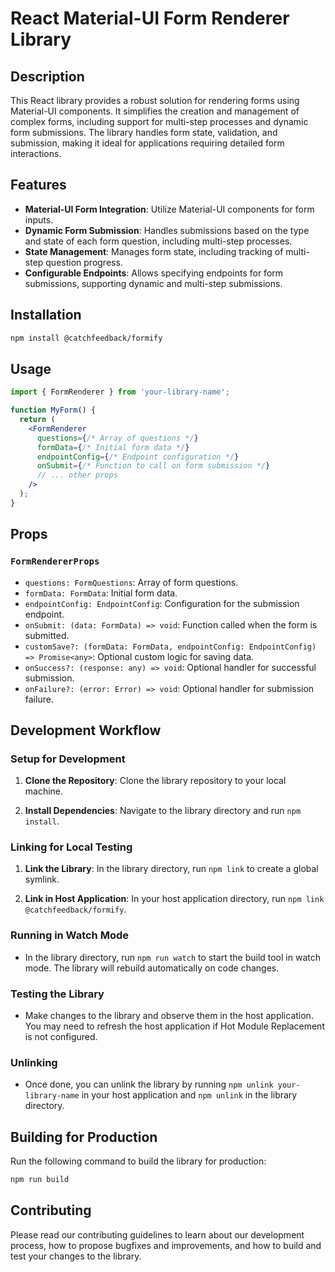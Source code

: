 # React Material-UI Form Renderer Library

## Description

This React library provides a robust solution for rendering forms using Material-UI components.
It simplifies the creation and management of complex forms, including support for multi-step processes and dynamic form submissions.
The library handles form state, validation, and submission, making it ideal for applications requiring detailed form interactions.

## Features

- **Material-UI Form Integration**: Utilize Material-UI components for form inputs.
- **Dynamic Form Submission**: Handles submissions based on the type and state of each form question, including multi-step processes.
- **State Management**: Manages form state, including tracking of multi-step question progress.
- **Configurable Endpoints**: Allows specifying endpoints for form submissions, supporting dynamic and multi-step submissions.

## Installation

```bash
npm install @catchfeedback/formify
```

## Usage

```jsx
import { FormRenderer } from 'your-library-name';

function MyForm() {
  return (
    <FormRenderer
      questions={/* Array of questions */}
      formData={/* Initial form data */}
      endpointConfig={/* Endpoint configuration */}
      onSubmit={/* Function to call on form submission */}
      // ... other props
    />
  );
}
```

## Props

### `FormRendererProps`

- `questions: FormQuestions`: Array of form questions.
- `formData: FormData`: Initial form data.
- `endpointConfig: EndpointConfig`: Configuration for the submission endpoint.
- `onSubmit: (data: FormData) => void`: Function called when the form is submitted.
- `customSave?: (formData: FormData, endpointConfig: EndpointConfig) => Promise<any>`: Optional custom logic for saving data.
- `onSuccess?: (response: any) => void`: Optional handler for successful submission.
- `onFailure?: (error: Error) => void`: Optional handler for submission failure.

## Development Workflow

### Setup for Development

1. **Clone the Repository**: Clone the library repository to your local machine.

2. **Install Dependencies**: Navigate to the library directory and run `npm install`.

### Linking for Local Testing

1. **Link the Library**: In the library directory, run `npm link` to create a global symlink.

2. **Link in Host Application**: In your host application directory, run `npm link @catchfeedback/formify`.

### Running in Watch Mode

- In the library directory, run `npm run watch` to start the build tool in watch mode. The library will rebuild automatically on code changes.

### Testing the Library

- Make changes to the library and observe them in the host application. You may need to refresh the host application if Hot Module Replacement is not configured.

### Unlinking

- Once done, you can unlink the library by running `npm unlink your-library-name` in your host application and `npm unlink` in the library directory.

## Building for Production

Run the following command to build the library for production:

```bash
npm run build
```

## Contributing

Please read our contributing guidelines to learn about our development process, how to propose bugfixes and improvements, and how to build and test your changes to the library.
